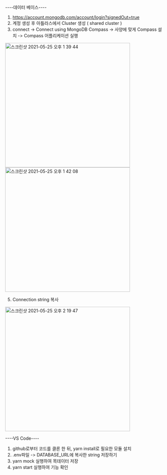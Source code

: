 ----데이터 베이스----

1. https://account.mongodb.com/account/login?signedOut=true
2. 계정 생성 후 아틀라스에서 Cluster 생성 ( shared cluster )
3. connect -> Connect using MongoDB Compass -> 사양에 맞게 Compass 설치 -> Compass 어플리케이션 실행
<img width="400" alt="스크린샷 2021-05-25 오후 1 39 44" src="https://user-images.githubusercontent.com/55736594/119443094-f08b3900-bd63-11eb-8475-20313cbb6f97.png">
<img width="400" alt="스크린샷 2021-05-25 오후 1 42 08" src="https://user-images.githubusercontent.com/55736594/119443112-f719b080-bd63-11eb-9fea-7902e0a5254e.png">

5. Connection string 복사
<img width="400" alt="스크린샷 2021-05-25 오후 2 19 47" src="https://user-images.githubusercontent.com/55736594/119443267-48c23b00-bd64-11eb-8679-12bdc28820b6.png">


----VS Code----

1. github로부터 코드를 클론 한 뒤, yarn install로 필요한 모듈 설치
2. .env파일 -> DATABASE_URL에 복사한 string 저장하기
3. yarn mock 실행하여 목데이터 저장
4. yarn start 실행하여 기능 확인

